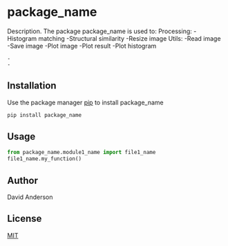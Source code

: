 # package_name

Description. 
The package package_name is used to:
	Processing:
		-Histogram matching
		-Structural similarity
		-Resize image
	Utils:
		-Read image
		-Save image
		-Plot image
		-Plot result
		-Plot histogram	

	- 
	-

## Installation

Use the package manager [pip](https://pip.pypa.io/en/stable/) to install package_name

```bash
pip install package_name
```

## Usage

```python
from package_name.module1_name import file1_name
file1_name.my_function()
```

## Author
David Anderson

## License
[MIT](https://choosealicense.com/licenses/mit/)